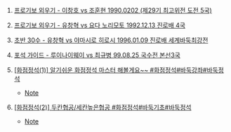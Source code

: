 1. [프로기보 외우기 - 이창호 vs 조훈현 1990.0202 (제29기 최고위전 도전 5국)](https://youtu.be/86hscjcJCx8)

2. [프로기보 외우기 - 유창혁 vs 요다 노리모토 1992.12.13 진로배 4국](https://youtu.be/lf7dSPyKYVQ)

3. [초반 30수 - 유창혁 vs 야마시로 히로시 1996.01.09 진로배 세계바둑최강전](https://youtu.be/GDZj-SuIMtI)

4. [포석 가이드 - 루이나이웨이 vs 최규병 99.08.25 국수전 본선3국](https://youtu.be/eo71DfESfG8)

5. [[화점정석(1)] 알기쉬운 화점정석 마스터 해볼게요~~ #화점정석#바둑강좌#바둑정석](https://youtu.be/E9iTBM4sT6w?list=PLYSlA25m2jfxGPP2lyJVnaniqg_7n6_KL)
    - [Note](./Note/%ED%99%94%EC%A0%90%EC%A0%95%EC%84%9D1.md)

6. [[화점정석(2)] 두칸협공/세칸높은협공 #화점정석#바둑기초#바둑정석](https://youtu.be/tRsWo0DIcrQ?list=PLYSlA25m2jfzmIZmTvIKjKrGjt8bBLQiF)
    - [Note](./Note/화점정석2_두칸협공_세칸높은협공.md)